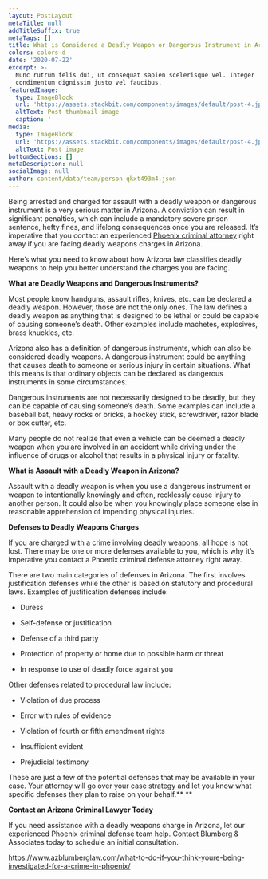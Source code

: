 ```yaml
---
layout: PostLayout
metaTitle: null
addTitleSuffix: true
metaTags: []
title: What is Considered a Deadly Weapon or Dangerous Instrument in Arizona?
colors: colors-d
date: '2020-07-22'
excerpt: >-
  Nunc rutrum felis dui, ut consequat sapien scelerisque vel. Integer
  condimentum dignissim justo vel faucibus.
featuredImage:
  type: ImageBlock
  url: 'https://assets.stackbit.com/components/images/default/post-4.jpeg'
  altText: Post thumbnail image
  caption: ''
media:
  type: ImageBlock
  url: 'https://assets.stackbit.com/components/images/default/post-4.jpeg'
  altText: Post image
bottomSections: []
metaDescription: null
socialImage: null
author: content/data/team/person-qkxt493m4.json
---
```

Being arrested and charged for assault with a deadly weapon or dangerous instrument is a very serious matter in Arizona. A conviction can result in significant penalties, which can include a mandatory severe prison sentence, hefty fines, and lifelong consequences once you are released. It’s imperative that you contact an experienced [Phoenix criminal attorney](https://www.azblumberglaw.com/phoenix-criminal-attorney/) right away if you are facing deadly weapons charges in Arizona.

Here’s what you need to know about how Arizona law classifies deadly weapons to help you better understand the charges you are facing.

**What are Deadly Weapons and Dangerous Instruments?**

Most people know handguns, assault rifles, knives, etc. can be declared a deadly weapon. However, those are not the only ones. The law defines a deadly weapon as anything that is designed to be lethal or could be capable of causing someone’s death. Other examples include machetes, explosives, brass knuckles, etc.

Arizona also has a definition of dangerous instruments, which can also be considered deadly weapons. A dangerous instrument could be anything that causes death to someone or serious injury in certain situations. What this means is that ordinary objects can be declared as dangerous instruments in some circumstances.

Dangerous instruments are not necessarily designed to be deadly, but they can be capable of causing someone’s death. Some examples can include a baseball bat, heavy rocks or bricks, a hockey stick, screwdriver, razor blade or box cutter, etc.

Many people do not realize that even a vehicle can be deemed a deadly weapon when you are involved in an accident while driving under the influence of drugs or alcohol that results in a physical injury or fatality.

**What is Assault with a Deadly Weapon in Arizona?**

Assault with a deadly weapon is when you use a dangerous instrument or weapon to intentionally knowingly and often, recklessly cause injury to another person. It could also be when you knowingly place someone else in reasonable apprehension of impending physical injuries.

**Defenses to Deadly Weapons Charges**

If you are charged with a crime involving deadly weapons, all hope is not lost. There may be one or more defenses available to you, which is why it’s imperative you contact a Phoenix criminal defense attorney right away.

There are two main categories of defenses in Arizona. The first involves justification defenses while the other is based on statutory and procedural laws. Examples of justification defenses include:

*   Duress

*   Self-defense or justification

*   Defense of a third party

*   Protection of property or home due to possible harm or threat

*   In response to use of deadly force against you

Other defenses related to procedural law include:

*   Violation of due process

*   Error with rules of evidence

*   Violation of fourth or fifth amendment rights

*   Insufficient evident

*   Prejudicial testimony

These are just a few of the potential defenses that may be available in your case. Your attorney will go over your case strategy and let you know what specific defenses they plan to raise on your behalf.** **

**Contact an Arizona Criminal Lawyer Today**

If you need assistance with a deadly weapons charge in Arizona, let our experienced Phoenix criminal defense team help. Contact Blumberg & Associates today to schedule an initial consultation.

<https://www.azblumberglaw.com/what-to-do-if-you-think-youre-being-investigated-for-a-crime-in-phoenix/>
